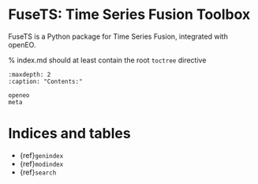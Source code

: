 

# FuseTS: Time Series Fusion Toolbox


FuseTS is a Python package for Time Series Fusion, integrated with openEO.




% index.md should at least contain the root `toctree` directive

```{toctree}
:maxdepth: 2
:caption: "Contents:"

openeo
meta

```


Indices and tables
==================

* {ref}`genindex`
* {ref}`modindex`
* {ref}`search`

